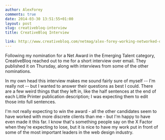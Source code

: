 ```yaml
---
author: AlexForey
comments: true
date: 2014-03-30 13:51:55+01:00
layout: post
slug: creativebloq-interview
title: CreativeBloq Interview

link: http://www.creativebloq.com/netmag/alex-forey-working-networked-devices-31411102
---
```


Following my nomination for a Net Award in the Emerging Talent category, CreativeBloq reached out to me for a short interview over email. They published it on Thursday, along with interviews from some of the other nominations.

In my own head this interview makes me sound fairly sure of myself -- I'm really not -- but I wanted to answer their questions as best I could. There are a few weird things that they left in, like the half sentences at the end of each Little Printer publication description; I was expecting them to edit those into full sentences.

I'm not really expecting to win the award - all the other candidates seem to have worked with more discrete clients than me - but I'm happy to have even made it this far. I know that's something people say on the X Factor when they're expecting to lose, but it is nice to have my work put in front of some of the most important leaders in the web design industry.
